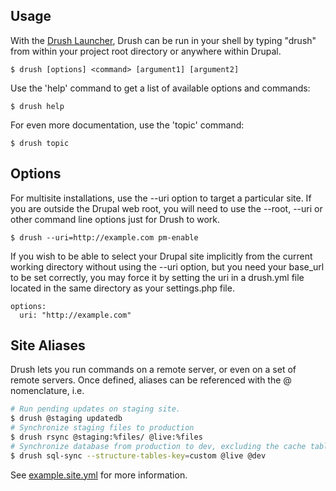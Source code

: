 Usage
-----------

With the [Drush Launcher](https://github.com/drush-ops/drush-launcher), Drush can be run in your shell by typing "drush" from within your project root directory or anywhere within Drupal.

    $ drush [options] <command> [argument1] [argument2]

Use the 'help' command to get a list of available options and commands:

    $ drush help

For even more documentation, use the 'topic' command:

    $ drush topic

Options
-----------

For multisite installations, use the --uri option to target a particular site.  If
you are outside the Drupal web root, you will need to use the --root, --uri or other
command line options just for Drush to work.

    $ drush --uri=http://example.com pm-enable

If you wish to be able to select your Drupal site implicitly from the
current working directory without using the --uri option, but you need your
base_url to be set correctly, you may force it by setting the uri in
a drush.yml file located in the same directory as your settings.php file.

```
options:
  uri: "http://example.com"
```

Site Aliases
------------

Drush lets you run commands on a remote server, or even on a set of remote
servers.  Once defined, aliases can be referenced with the @ nomenclature, i.e.

```bash
# Run pending updates on staging site.
$ drush @staging updatedb
# Synchronize staging files to production
$ drush rsync @staging:%files/ @live:%files
# Synchronize database from production to dev, excluding the cache table
$ drush sql-sync --structure-tables-key=custom @live @dev
```

See [example.site.yml](https://raw.githubusercontent.com/drush-ops/drush/master/examples/example.site.yml) for more information.

